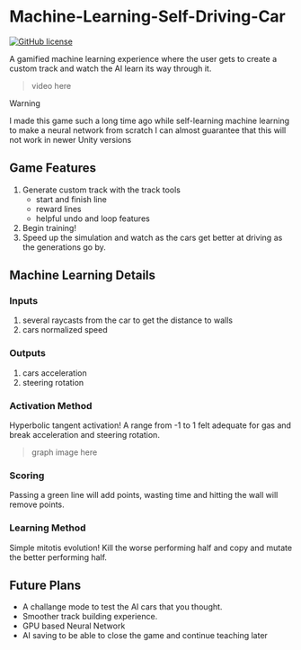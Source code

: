 # Machine-Learning-Self-Driving-Car
[![GitHub license](https://img.shields.io/github/license/Naereen/StrapDown.js.svg)](/LICENSE)

A gamified machine learning experience where the user gets to create a custom track and watch the AI learn its way through it.

> video here

> [!WARNING]  
> I made this game such a long time ago while self-learning machine learning to make a neural network from scratch
> I can almost guarantee that this will not work in newer Unity versions

## Game Features
1. Generate custom track with the track tools
   - start and finish line
   - reward lines
   - helpful undo and loop features
2. Begin training!
3. Speed up the simulation and watch as the cars get better at driving as the generations go by.

## Machine Learning Details
### Inputs
1) several raycasts from the car to get the distance to walls
2) cars normalized speed
### Outputs
1) cars acceleration
2) steering rotation
### Activation Method
Hyperbolic tangent activation! A range from -1 to 1 felt adequate for gas and break acceleration and steering rotation.
> graph image here
### Scoring
Passing a green line will add points, wasting time and hitting the wall will remove points.
### Learning Method
Simple mitotis evolution! Kill the worse performing half and copy and mutate the better performing half.

## Future Plans
- A challange mode to test the AI cars that you thought.
- Smoother track building experience.
- GPU based Neural Network
- AI saving to be able to close the game and continue teaching later
